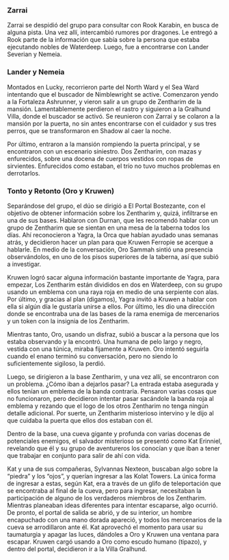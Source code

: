 ### Zarrai

Zarrai se despidió del grupo para consultar con Rook Karabin, en busca de alguna pista. Una vez allí, intercambió rumores por dragones. Le entregó a Rook parte de la información que sabía sobre la persona que estaba ejecutando nobles de Waterdeep. Luego, fue a encontrarse con Lander Severian y Nemeia.

### Lander y Nemeia

Montados en Lucky, recorrieron parte del North Ward y el Sea Ward intentando que el buscador de Nimblewright se active. Comenzaron yendo a la Fortaleza Ashrunner, y vieron salir a un grupo de Zentharim de la mansión. Lamentablemente perdieron el rastro y siguieron a la Gralhund Villa, donde el buscador se activó. Se reunieron con Zarrai y se colaron a la mansión por la puerta, no sin antes encontrarse con el cuidador y sus tres perros, que se transformaron en Shadow al caer la noche.

Por último, entraron a la mansión rompiendo la puerta principal, y se encontraron con un escenario siniestro. Dos Zentharim, con mazas y enfurecidos, sobre una docena de cuerpos vestidos con ropas de sirvientes. Enfurecidos como estaban, el trío no tuvo muchos problemas en derrotarlos.

### Tonto y Retonto (Oro y Kruwen)

Separándose del grupo, el dúo se dirigió a El Portal Bostezante, con el objetivo de obtener información sobre los Zentharim y, quizá, infiltrarse en una de sus bases. Hablaron con Durnan, que les recomendó hablar con un grupo de Zentharim que se sientan en una mesa de la taberna todos los días. Ahí reconocieron a Yagra, la Orca que habían ayudado unas semanas atrás, y decidieron hacer un plan para que Kruwen Ferropie se acerque a hablarle. En medio de la conversación, Oro Sammah sintió una presencia observándolos, en uno de los pisos superiores de la taberna, así que subió a investigar.

Kruwen logró sacar alguna información bastante importante de Yagra, para empezar, Los Zentharim están divididos en dos en Waterdeep, con su grupo usando un emblema con una raya roja en medio de una serpiente con alas. Por último, y gracias al plan (digamos), Yagra invitó a Kruwen a hablar con ella si algún día le gustaría unirse a ellos. Por último, les dio una dirección donde se encontraba una de las bases de la rama enemiga de mercenarios y un token con la insignia de los Zentharim.

Mientras tanto, Oro, usando un disfraz, subió a buscar a la persona que los estaba observando y la encontró. Una humana de pelo largo y negro, vestida con una túnica, miraba fijamente a Kruwen. Oro intentó seguirla cuando el enano terminó su conversación, pero no siendo lo suficientemente sigiloso, la perdió.

Luego, se dirigieron a la base Zentharim, y una vez allí, se encontraron con un problema. ¿Cómo iban a dejarlos pasar? La entrada estaba asegurada y ellos tenían un emblema de la banda contraria. Pensaron varias cosas que no funcionaron, pero decidieron intentar pasar sacándole la banda roja al emblema y rezando que el logo de los otros Zentharim no tenga ningún detalle adicional. Por suerte, un Zentharim misterioso intervino y le dijo al que cuidaba la puerta que ellos dos estaban con él.

Dentro de la base, una cueva gigante y profunda con varias docenas de potenciales enemigos, el salvador misterioso se presentó como Kat Erinniel, revelando que él y su grupo de aventureros los conocían y que iban a tener que trabajar en conjunto para salir de ahí con vida.

Kat y una de sus compañeras, Sylvannas Nexteon, buscaban algo sobre la “piedra” y los “ojos”, y querían ingresar a las Kolat Towers. La única forma de ingresar a estas, según Kat, era a través de un glifo de teleportación que se encontraba al final de la cueva, pero para ingresar, necesitaban la participación de alguno de los verdaderos miembros de los Zentharim. Mientras planeaban ideas diferentes para intentar escaparse, algo ocurrió. De pronto, el portal de salida se abrió, y de su interior, un hombre encapuchado con una mano dorada apareció, y todos los mercenarios de la cueva se arrodillaron ante él. Kat aprovechó el momento para usar su taumaturgia y apagar las luces, dándoles a Oro y Kruwen una ventana para escapar. Kruwen cargó usando a Oro como escudo humano (tipazo), y dentro del portal, decidieron ir a la Villa Gralhund.
